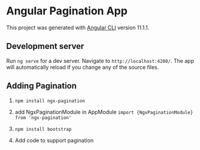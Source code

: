 # Angular Pagination App

This project was generated with [Angular CLI](https://github.com/angular/angular-cli) version 11.1.1.

## Development server

Run `ng serve` for a dev server. Navigate to `http://localhost:4200/`. The app will automatically reload if you change any of the source files.

## Adding Pagination

1. `npm install ngx-pagination`

2. add NgxPaginationModule in AppModule `import {NgxPaginationModule} from 'ngx-pagination'`

3. `npm install bootstrap`

4. Add code to support pagination

